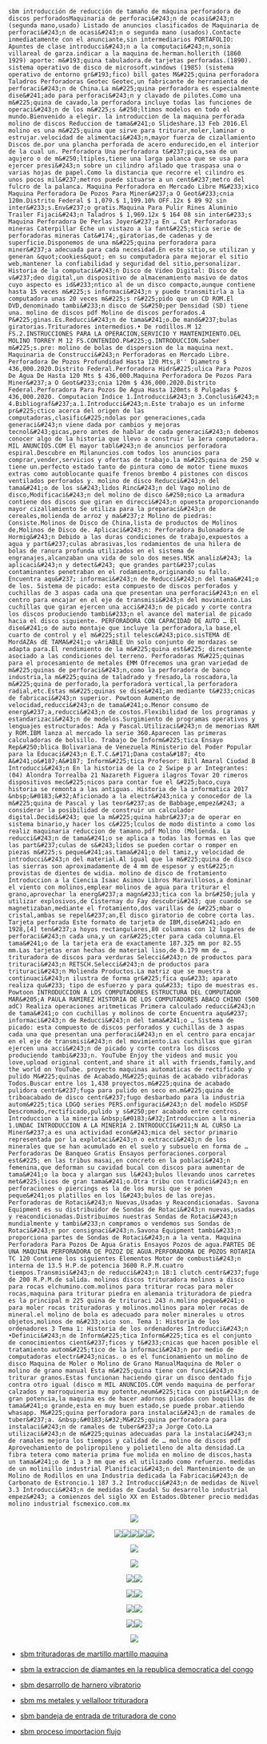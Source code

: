 
```
sbm introducción de reducción de tamaño de máquina perforadora de discos perforadosMaquinaria de perforaci&#243;n de ocasi&#243;n (segunda mano,usado) Listado de anuncios clasificados de Maquinaria de perforaci&#243;n de ocasi&#243;n o segunda mano (usados).Contacte inmediatamente con el anunciante,sin intermediarios PORTAFOLIO: Apuntes de clase introducci&#243;n a la computaci&#243;n,sonia villareal de garza.indicar a la maquina de.herman.hollerith (1860 1929) aporte: m&#193;quina tabuladora.de tarjetas perforadas.(1890). sistema operativo de disco de microsoft.windows (1985) (sistema operativo de entorno gr&#193;fico) bill gates M&#225;quina perforadora Taladros Perforadoras Geotec Geotec,un fabricante de herramienta de perforaci&#243;n de China.La m&#225;quina perforadora es especialmente dise&#241;ado para perforaci&#243;n y clavado de pilotes.Como una m&#225;quina de cavado,la perforadora incluye todas las funciones de operaci&#243;n de los m&#225;s &#250;ltimos modelos en todo el mundo.Bienvenido a elegir. la introduccion de la maquina perforada molino de discos Reduccion de tama&#241;o Slideshare.13 Feb 2016.El molino es una m&#225;quina que sirve para triturar,moler,laminar o estrujar.velocidad de alimentaci&#243;n,mayor fuerza de cizallamiento Discos de.por una plancha perforada de acero endurecido,en el interior de la cual un. Perforadora Una perforadora t&#237;pica,sea de un agujero o de m&#250;ltiples,tiene una larga palanca que se usa para ejercer presi&#243;n sobre un cilindro afilado que traspasa una o varias hojas de papel.Como la distancia que recorre el cilindro es unos pocos mil&#237;metros puede situarse a un cent&#237;metro del fulcro de la palanca. Maquina Perforadora en Mercado Libre M&#233;xico Maquina Perforadora De Pozos Para Miner&#237;a O Geot&#233;cnia 120m.Distrito Federal $ 1,079.$ 1,199.10% OFF.12x $ 89 92 sin inter&#233;s.Env&#237;o gratis.Maquina Para Pulir Rines Aluminio Trailer Fijaci&#243;n Taladros $ 1,969.12x $ 164 08 sin inter&#233;s Maquina Perforadora De Perlas Joyer&#237;a En … Cat Perforadoras mineras Caterpillar Eche un vistazo a la fant&#225;stica serie de perforadoras mineras Cat&#174;,giratorias,de cadenas y de superficie.Disponemos de una m&#225;quina perforadora para miner&#237;a adecuada para cada necesidad.En este sitio,se utilizan y generan &quot;cookies&quot; en su computadora para mejorar el sitio web,mantener la confiabilidad y seguridad del sitio,personalizar. Historia de la computaci&#243;n Disco de Video Digital: Disco de v&#237;deo digital,un dispositivo de almacenamiento masivo de datos cuyo aspecto es id&#233;ntico al de un disco compacto,aunque contiene hasta 15 veces m&#225;s informaci&#243;n y puede transmitirla a la computadora unas 20 veces m&#225;s r&#225;pido que un CD ROM.El DVD,denominado tambi&#233;n disco de S&#250;per Densidad (SD) tiene una. molino de discos pdf Molino de discos perforados.4 P&#225;ginas.Es.Reducci&#243;n de tama&#241;o.De mand&#237;bulas giratorias.Trituradores intermedios.• De rodillos.M 12 FS.2.INSTRUCCIONES PARA LA OPERACION,SERVICIO Y MANTENIMIENTO.DEL MOLINO TORREY M 12 FS.CONTENIDO.P&#225;g.INTRODUCCION.Saber m&#225;s.pre: molino de bolas de dispersion de la maquina next. Maquinaria de Construcci&#243;n Perforadoras en Mercado Libre. Perforadora De Pozos Profundidad Hasta 120 Mts,8'' Diametro $ 436,000.2020.Distrito Federal.Perforadora Hidr&#225;ulica Para Pozos De Agua De Hasta 120 Mts $ 436,000.Maquina Perforadora De Pozos Para Miner&#237;a O Geot&#233;cnia 120m $ 436,000.2020.Distrito Federal.Perforadora Para Pozos De Agua Hasta 120mts 8 Pulgadas $ 436,000.2020. Computacion Indice 1.Introducci&#243;n 3.Conclusi&#243;n 4.Bibliograf&#237;a.1.Introducci&#243;n.Este trabajo es un informe pr&#225;ctico acerca del origen de las computadoras,clasific&#225;ndolas por generaciones,cada generaci&#243;n viene dada por cambios y mejoras tecnol&#243;gicas,pero antes de hablar de cada generaci&#243;n debemos conocer algo de la historia que llevo a construir la 1era computadora. MIL ANUNCIOS.COM El mayor tabl&#243;n de anuncios perforadora espiral.Descubre en Milanuncios.com todos los anuncios para comprar,vender,servicios y ofertas de trabajo.la m&#225;quina de 250 w tiene un.perfecto estado tanto de pintura como de motor tiene muxos extras como autoblocante quaife frenos brembo 4 pistones con discos ventilados perforados y. molino de disco Reducci&#243;n del tama&#241;o de los s&#243;lidos Rinc&#243;n del Vago molino de disco,Modificaci&#243;n del molino de disco &#250;nico La armadura contiene dos discos que giran en direcci&#243;n opuesta proporcionando mayor cizallamiento Se utiliza para la preparaci&#243;n de cereales,molienda de arroz y ma&#237;z Molino de piedras: Consiste.Molinos de Disco de China,lista de productos de Molinos de,Molinos de Disco de. Aplicaci&#243;n: Perforadora Bulonadora de Hormig&#243;n Debido a las duras condiciones de trabajo,expuestos a agua y part&#237;culas abrasivas,los rodamientos de una hilera de bolas de ranura profunda utilizados en el sistema de engranajes,alcanzaban una vida de solo dos meses.NSK analiz&#243; la aplicaci&#243;n y detect&#243; que grandes part&#237;culas contaminantes penetraban en el rodamiento,originando su fallo. Encuentra aqu&#237; informaci&#243;n de Reducci&#243;n del tama&#241;o de los. Sistema de picado: esta compuesto de discos perforados y cuchillas de 3 aspas cada una que presentan una perforaci&#243;n en el centro para encajar en el eje de transmisi&#243;n del movimiento.Las cuchillas que giran ejercen una acci&#243;n de picado y corte contra los discos produciendo tambi&#233;n el avance del material de picado hacia el disco siguiente. PERFORADORA CON CAPACIDAD DE AUTO … El dise&#241;o de auto montaje que incluye la perforadora,la base,el cuarto de control y el m&#225;stil telesc&#243;pico.sisTEMA dE MordAZAs dE TAMA&#241;o vAriABLE Un solo conjunto de mordazas se adapta para.El rendimiento de la m&#225;quina est&#225; directamente asociado a las condiciones del terreno. Perforadoras M&#225;quinas para el procesamiento de metales EMM Ofrecemos una gran variedad de m&#225;quinas de perforaci&#243;n,como la perforadora de banco industria,la m&#225;quina de taladrado y fresado,la roscadora,la m&#225;quina de perforado,la perforadora vertical,la perforadora radial,etc.Estas m&#225;quinas se dise&#241;an mediante t&#233;cnicas de fabricaci&#243;n superior. Powtoon Aumento de velocidad,reducci&#243;n de tama&#241;o.Menor consumo de energ&#237;a,reducci&#243;n de costos.Flexibilidad de los programas y estandarizaci&#243;n de modelos.Surgimiento de programas operativos y lenguajes estructurados: Ada y Pascal.Utilizaci&#243;n de memorias RAM y ROM.IBM lanza al mercado la serie 360.Aparecen las primeras calculadoras de bolsillo. Trabajo De Inform&#225;tica Ensayo Rep&#250;blica Bolivariana de Venezuela Ministerio del Poder Popular para la Educaci&#243;n E.T.C.&#171;Dana costa&#187; 4to A&#241;o&#187;A&#187; Inform&#225;tica Profesor: Bill Amaral Ciudad B Introducci&#243;n En la historia de la co 2 Swipe p ar Integrantes: (04) Alondra Torrealba 21 Nazareth Figuera ilagros Tovar 20 rimeros dispositivos mec&#225;nicos para contar fue el &#225;baco,cuya historia se remonta a las antiguas. Historia de la informatica 2017 &nbsp;&#0183;&#32;Aficionado a la electr&#243;nica y conocedor de la m&#225;quina de Pascal y las teor&#237;as de Babbage,empez&#243; a considerar la posibilidad de construir un calculador digital.Decidi&#243; que la m&#225;quina habr&#237;a de operar en sistema binario,y hacer los c&#225;lculos de modo distinto a como los realiz maquinaria reduccion de tamano.pdf Molino (Molienda. La reducci&#243;n de tama&#241;o se aplica a todas las formas en las que las part&#237;culas de s&#243;lidos se pueden cortar o romper en piezas m&#225;s peque&#241;as.tama&#241;o del tamiz,y velocidad de introducci&#243;n del material.Al igual que la m&#225;quina de disco las sierras son aproximadamente de 4 mm de espesor y est&#225;n provistas de dientes de widia. molino de disco de frotamiento Introduccion a la Ciencia Isaac Asimov Libros Maravillosos,a dominar el viento con molinos,emplear molinos de agua para triturar el grano,aprovechar la energ&#237;a magn&#233;tica con la br&#250;jula y utilizar explosivos,de Cisternay du Fay descubri&#243; que cuando se magnetizaban,mediante el frotamiento,dos varillas de &#225;mbar o cristal,ambas se repel&#237;an,El disco giratorio de cobre corta las. Tarjeta perforada Este formato de tarjeta de IBM,dise&#241;ado en 1928,[4] ten&#237;a hoyos rectangulares,80 columnas con 12 lugares de perforaci&#243;n cada una,y un car&#225;cter para cada columna.El tama&#241;o de la tarjeta era de exactamente 187.325 mm por 82.55 mm.Las tarjetas eran hechas de material liso,de 0.179 mm de … trituradora de discos para verduras Selecci&#243;n de productos para trituraci&#243;n RETSCH.Selecci&#243;n de productos para trituraci&#243;n Molienda Productos.La matriz que se muestra a continuaci&#243;n ilustra de forma gr&#225;fica qu&#233; aparato realiza qu&#233; tipo de esfuerzo y para qu&#233; tipo de muestras es. Powtoon INTRODUCCION A LOS COMPUTADORES ESTRUCTURA DEL COMPUTADOR MAR&#205;A PAULA RAMIREZ HISTORIA DE LOS COMPUTADORES ABACO CHINO (500 adC) Realiza operaciones aritmeticas Primera calculado reducci&#243;n de tama&#241;o con cuchillas y molinos de corte Encuentra aqu&#237; informaci&#243;n de Reducci&#243;n del tama&#241;o … Sistema de picado: esta compuesto de discos perforados y cuchillas de 3 aspas cada una que presentan una perforaci&#243;n en el centro para encajar en el eje de transmisi&#243;n del movimiento.Las cuchillas que giran ejercen una acci&#243;n de picado y corte contra los discos produciendo tambi&#233;n. YouTube Enjoy the videos and music you love,upload original content,and share it all with friends,family,and the world on YouTube. proyecto maquinas automaticas de rectificado y pulido M&#225;quinas de Acabado,M&#225;quinas de acabado vibradoras Todos.Buscar entre los 1,438 proyectos.m&#225;quina de acabado pulidora centr&#237;fuga para pulido en seco en.m&#225;quina de triboacabado de disco centr&#237;fugo desbarbado para la industria autom&#225;tica LDGQ series PERS.onfiguraci&#243;n del modelo HSDSF Descromado,rectificado,pulido y s&#250;per acabado entre centros. Introduccion a la mineria &nbsp;&#0183;&#32;Introduccion a la mineria 1.UNDAC INTRODUCCION A LA MINERIA 2.INTRODUCCI&#211;N AL CURSO La Miner&#237;a es una actividad econ&#243;mica del sector primario representada por la explotaci&#243;n o extracci&#243;n de los minerales que se han acumulado en el suelo y subsuelo en forma de … Perforadoras De Banqueo Gratis Ensayos perforaciones.corporal est&#225; en las tribus masai,en concreto en la poblaci&#243;n femenina,que deforman su cavidad bucal con discos para aumentar de tama&#241;o la boca y alargan sus l&#243;bulos llevando unos carretes met&#225;licos de gran tama&#241;o.Otra tribu con tradici&#243;n en perforaciones o piercings es la de los mursi que se ponen peque&#241;os platillos en los l&#243;bulos de las orejas. Perforadoras de Rotaci&#243;n Nuevas,Usadas y Reacondicionadas. Savona Equipment es su distribuidor de Sondas de Rotaci&#243;n nuevas,usadas y reacondicionadas.Distribuimos nuestras Sondas de Rotaci&#243;n mundialmente y tambi&#233;n compramos o vendemos sus Sondas de Rotaci&#243;n por consignaci&#243;n.Savona Equipment tambi&#233;n proporciona partes de Sondas de Rotaci&#243;n a la venta. Maquina Perforadora Para Pozos De Agua Gratis Ensayos Pozos de agua.PARTES DE UNA MAQUINA PERFORADORA DE POZOZ DE AGUA.PERFORADORA DE POZOS ROTARIA TC 120 Contiene los siguientes Elementos Motor de combusti&#243;n interna de 13.5 H.P.de potencia 3600 R.P.M.cuatro tiempos.Transmisi&#243;n de reducci&#243;n 18:1 clutch centr&#237;fugo de 200 R.P.M.de salida. molinos discos trituradora molinos a disco para rocas elchumino.com.molinos para triturar rocas para moler rocas,maquina para triturar piedra en alemania trituradora de piedra es la principal m 225 quina de trituraci 243 n.molino peque&#241;o para moler rocas trituradoras y molinos.molinos para moler rocas de mineral.el molino de bola es adecuado para moler minerales u otros objetos,molinos de m&#233;xico son. Tema 1: Historia de los ordenadores 3 Tema 1: Historia de los ordenadores Introducci&#243;n •Definici&#243;n de Inform&#225;tica Inform&#225;tica es el conjunto de conocimientos cient&#237;ficos y t&#233;cnicas que hacen posible el tratamiento autom&#225;tico de la informaci&#243;n por medio de computadoras electr&#243;nicas. o es el funcionamiento un molino de disco Maquina de Moler o Molino de Grano ManualMaquina de Moler o molino de grano manual Esta m&#225;quina tiene con funci&#243;n triturar granos.Estas funcionan haciendo girar un disco dentado fijo contra otro igual (disco m MIL ANUNCIOS.COM vendo maquina de perforar calzados y marroquineria muy potente,neum&#225;tica con pist&#243;n de gran potencia,la maquina es de hacer adornos picados con boquillas de tama&#241;o grande,esta en muy buen estado,se puede probar.atiendo whasapp. M&#225;quina perforadora para instalaci&#243;n de ramales de tuber&#237;a. &nbsp;&#0183;&#32;M&#225;quina perforadora para instalaci&#243;n de ramales de tuber&#237;a Jorge Coto.La utilizaci&#243;n de m&#225;quinas adecuadas para la instalaci&#243;n de ramales mejora los tiempos y calidad de … molino de discos pdf Aprovechamiento de polipropileno y polietileno de alta densidad.La fibra tetera como materia prima fue molida en molino de discos,hasta un tama&#241;o de 1 a 3 mm que es el utilizado como refuerzo. medidas de un molinillo industrial Planificaci&#243;n del Mantenimiento de un Molino de Rodillos en una Industria dedicada la Fabricaci&#243;n de Carbonato de Estroncio.1 187 3.2 Introducci&#243;n de medidas de Nivel 3.3 Introducci&#243;n de medidas de Caudal Su desarrollo industrial empez&#243; a comienzos del siglo XX en Estados.Obtener precio medidas molino industrial fscmexico.com.mx 
```

<div align="center">

<a href="https://es-crusher.shibang-china.com/github&k=sbm+introducci%C3%B3n+de+reducci%C3%B3n+de+tama%C3%B1o+de+m%C3%A1quina+perforadora+de+discos+perforados"><img src="https://static.shibang-china.com/es/crusher/logo.jpg"></a>

<a href="https://es-crusher.shibang-china.com/github&k=sbm+introducci%C3%B3n+de+reducci%C3%B3n+de+tama%C3%B1o+de+m%C3%A1quina+perforadora+de+discos+perforados"><img src="https://static.shibang-china.com/es/crusher/index.jpg"></a><a href="https://es-crusher.shibang-china.com/material.htmlgithub&k=sbm+introducci%C3%B3n+de+reducci%C3%B3n+de+tama%C3%B1o+de+m%C3%A1quina+perforadora+de+discos+perforados"><img src="https://static.shibang-china.com/es/crusher/material.jpg"></a><a href="https://es-crusher.shibang-china.com/application.htmlgithub&k=sbm+introducci%C3%B3n+de+reducci%C3%B3n+de+tama%C3%B1o+de+m%C3%A1quina+perforadora+de+discos+perforados"><img src="https://static.shibang-china.com/es/crusher/application.jpg"></a><a href="https://es-crusher.shibang-china.com/aboutus.htmlgithub&k=sbm+introducci%C3%B3n+de+reducci%C3%B3n+de+tama%C3%B1o+de+m%C3%A1quina+perforadora+de+discos+perforados"><img src="https://static.shibang-china.com/es/crusher/aboutus.jpg"></a><a href="https://es-crusher.shibang-china.com/contact.htmlgithub&k=sbm+introducci%C3%B3n+de+reducci%C3%B3n+de+tama%C3%B1o+de+m%C3%A1quina+perforadora+de+discos+perforados"><img src="https://static.shibang-china.com/es/crusher/contact.jpg"></a>

<a href="https://es-crusher.shibang-china.com/github&k=sbm+introducci%C3%B3n+de+reducci%C3%B3n+de+tama%C3%B1o+de+m%C3%A1quina+perforadora+de+discos+perforados"><img src="https://static.shibang-china.com/es/crusher/banner.jpg"></a>

<a href="https://swt.shibang-china.com/github&k=sbm+introducci%C3%B3n+de+reducci%C3%B3n+de+tama%C3%B1o+de+m%C3%A1quina+perforadora+de+discos+perforados"><img src="https://static.shibang-china.com/es/crusher/text.jpg"></a>

<a href="https://swt.shibang-china.com/github&k=sbm+introducci%C3%B3n+de+reducci%C3%B3n+de+tama%C3%B1o+de+m%C3%A1quina+perforadora+de+discos+perforados"><img src="https://static.shibang-china.com/es/crusher/chat.jpg"></a><a href="https://es-crusher.shibang-china.com/contact.htmlgithub&k=sbm+introducci%C3%B3n+de+reducci%C3%B3n+de+tama%C3%B1o+de+m%C3%A1quina+perforadora+de+discos+perforados"><img src="https://static.shibang-china.com/es/crusher/message.jpg"></a>

<a href="https://es-crusher.shibang-china.com/products/pe.htmlgithub&k=sbm+introducci%C3%B3n+de+reducci%C3%B3n+de+tama%C3%B1o+de+m%C3%A1quina+perforadora+de+discos+perforados"><img src="https://static.shibang-china.com/es/crusher/pe.jpg"></a><a href="https://es-crusher.shibang-china.com/products/pf.htmlgithub&k=sbm+introducci%C3%B3n+de+reducci%C3%B3n+de+tama%C3%B1o+de+m%C3%A1quina+perforadora+de+discos+perforados"><img src="https://static.shibang-china.com/es/crusher/pf.jpg"></a>

<a href="https://es-crusher.shibang-china.com/products/hpt.htmlgithub&k=sbm+introducci%C3%B3n+de+reducci%C3%B3n+de+tama%C3%B1o+de+m%C3%A1quina+perforadora+de+discos+perforados"><img src="https://static.shibang-china.com/es/crusher/hpt.jpg"></a><a href="https://es-crusher.shibang-china.com/products/vsi.htmlgithub&k=sbm+introducci%C3%B3n+de+reducci%C3%B3n+de+tama%C3%B1o+de+m%C3%A1quina+perforadora+de+discos+perforados"><img src="https://static.shibang-china.com/es/crusher/vsi.jpg"></a>

<a href="https://es-crusher.shibang-china.com/products/klv.htmlgithub&k=sbm+introducci%C3%B3n+de+reducci%C3%B3n+de+tama%C3%B1o+de+m%C3%A1quina+perforadora+de+discos+perforados"><img src="https://static.shibang-china.com/es/crusher/klv.jpg"></a><a href="https://es-crusher.shibang-china.com/products/portable.htmlgithub&k=sbm+introducci%C3%B3n+de+reducci%C3%B3n+de+tama%C3%B1o+de+m%C3%A1quina+perforadora+de+discos+perforados"><img src="https://static.shibang-china.com/es/crusher/portable.jpg"></a>

<a href="https://swt.shibang-china.com/github&k=sbm+introducci%C3%B3n+de+reducci%C3%B3n+de+tama%C3%B1o+de+m%C3%A1quina+perforadora+de+discos+perforados"><img src="https://static.shibang-china.com/es/crusher/case.jpg"></a>

</div>


* [sbm trituradoras de martillo martillo maquina](sbm%20trituradoras%20de%20martillo%20martillo%20maquina.md)

* [sbm la extraccion de diamantes en la republica democratica del congo](sbm%20la%20extraccion%20de%20diamantes%20en%20la%20republica%20democratica%20del%20congo.md)

* [sbm desarrollo de harnero vibratorio](sbm%20desarrollo%20de%20harnero%20vibratorio.md)

* [sbm ms metales y vellalloor trituradora](sbm%20ms%20metales%20y%20vellalloor%20trituradora.md)

* [sbm bandeja de entrada de trituradora de cono](sbm%20bandeja%20de%20entrada%20de%20trituradora%20de%20cono.md)

* [sbm proceso importacion flujo](sbm%20proceso%20importacion%20flujo.md)